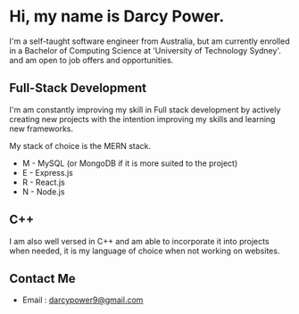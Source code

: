 # Hi, my name is Darcy Power.

I'm a self-taught software engineer from Australia, but am currently enrolled in a Bachelor of Computing Science at 'University of Technology Sydney'. and am open to job offers and opportunities.

## Full-Stack Development
I'm am constantly improving my skill in Full stack development by actively creating new projects with the intention improving my skills and learning new frameworks.

My stack of choice is the MERN stack.

- M - MySQL (or MongoDB if it is more suited to the project)
- E - Express.js
- R - React.js
- N - Node.js


## C++
I am also well versed in C++ and am able to incorporate it into projects when needed, it is my language of choice when not working on websites.

## Contact Me
- Email : darcypower9@gmail.com
